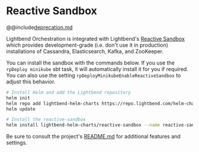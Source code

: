 # Reactive Sandbox

@@include[deprecation.md](deprecation.md)

Lightbend Orchestration is integrated with Lightbend's [Reactive Sandbox](https://github.com/lightbend/reactive-sandbox)
which provides development-grade (i.e. don't use it in production) installations of Cassandra, Elasticsearch, Kafka, and ZooKeeper.

You can install the sandbox with the commands below. If you use the `rpDeploy minikube` sbt task, it will automatically
install it for you if required. You can also use the setting `rpDeployMinikubeEnableReactiveSandbox` to adjust this
behavior.

```bash
# Install Helm and add the Lightbend repository
helm init
helm repo add lightbend-helm-charts https://repo.lightbend.com/helm-charts
helm update

# Install the reactive-sandbox
helm install lightbend-helm-charts/reactive-sandbox --name reactive-sandbox
```

Be sure to consult the project's [README.md](https://github.com/lightbend/reactive-sandbox/blob/master/README.md) for
additional features and settings.
